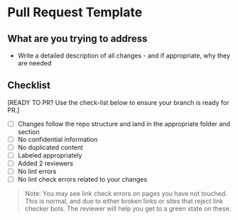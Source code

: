 # Pull Request Template

## What are you trying to address

- Write a detailed description of all changes - and if appropriate, why they are needed


## Checklist

[READY TO PR? Use the check-list below to ensure your branch is ready for PR.]

- [ ] Changes follow the repo structure and land in the appropriate folder and section
- [ ] No confidential information
- [ ] No duplicated content
- [ ] Labeled appropriately
- [ ] Added 2 reviewers
- [ ] No lint errors
- [ ] No lint check errors related to your changes
      
> Note: You may see link check errors on pages you have not touched. This is normal, and due to either broken links or sites that reject link checker bots. The reviewer will help you get to a green state on these.
